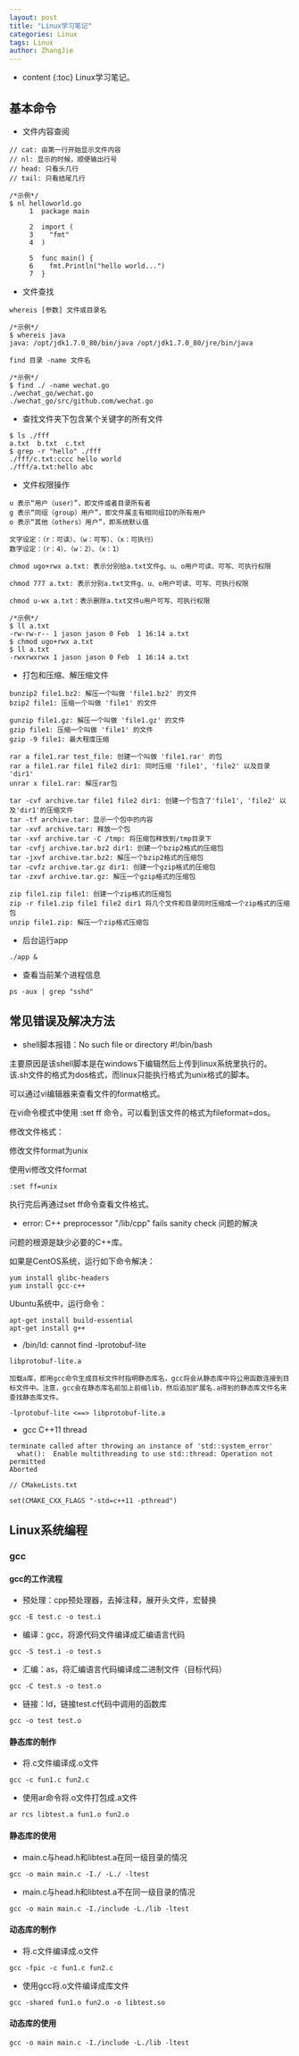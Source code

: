 ```yaml
---
layout: post
title: "Linux学习笔记"
categories: Linux
tags: Linux
author: ZhangJie
---
```


* content
{:toc}
Linux学习笔记。




## 基本命令

- 文件内容查阅

```
// cat: 由第一行开始显示文件内容
// nl: 显示的时候，顺便输出行号
// head: 只看头几行
// tail: 只看结尾几行

/*示例*/
$ nl helloworld.go 
     1  package main
       
     2  import (
     3    "fmt"
     4  )
       
     5  func main() {
     6    fmt.Println("hello world...")
     7  }
```

- 文件查找

```
whereis [参数] 文件或目录名

/*示例*/
$ whereis java
java: /opt/jdk1.7.0_80/bin/java /opt/jdk1.7.0_80/jre/bin/java
```

```
find 目录 -name 文件名

/*示例*/
$ find ./ -name wechat.go
./wechat_go/wechat.go
./wechat_go/src/github.com/wechat.go
```


- 查找文件夹下包含某个关键字的所有文件

```
$ ls ./fff
a.txt  b.txt  c.txt
$ grep -r "hello" ./fff
./fff/c.txt:cccc hello world
./fff/a.txt:hello abc
```


- 文件权限操作

```
u 表示“用户（user）”，即文件或者目录所有者
g 表示“同组（group）用户”，即文件属主有相同组ID的所有用户
o 表示“其他（others）用户”，即系统默认值

文字设定：（r：可读）、（w：可写）、（x：可执行）
数字设定：（r：4）、（w：2）、（x：1）
```

```
chmod ugo+rwx a.txt: 表示分别给a.txt文件g、u、o用户可读、可写、可执行权限

chmod 777 a.txt: 表示分别a.txt文件g、u、o用户可读、可写、可执行权限

chmod u-wx a.txt：表示删除a.txt文件u用户可写、可执行权限

/*示例*/
$ ll a.txt 
-rw-rw-r-- 1 jason jason 0 Feb  1 16:14 a.txt
$ chmod ugo+rwx a.txt
$ ll a.txt 
-rwxrwxrwx 1 jason jason 0 Feb  1 16:14 a.txt
```


- 打包和压缩、解压缩文件

```
bunzip2 file1.bz2: 解压一个叫做 'file1.bz2' 的文件 
bzip2 file1: 压缩一个叫做 'file1' 的文件 

gunzip file1.gz: 解压一个叫做 'file1.gz' 的文件 
gzip file1: 压缩一个叫做 'file1' 的文件 
gzip -9 file1: 最大程度压缩 

rar a file1.rar test_file: 创建一个叫做 'file1.rar' 的包 
rar a file1.rar file1 file2 dir1: 同时压缩 'file1', 'file2' 以及目录 'dir1' 
unrar x file1.rar: 解压rar包 

tar -cvf archive.tar file1 file2 dir1: 创建一个包含了'file1', 'file2' 以及'dir1'的压缩文件 
tar -tf archive.tar: 显示一个包中的内容 
tar -xvf archive.tar: 释放一个包 
tar -xvf archive.tar -C /tmp: 将压缩包释放到/tmp目录下 
tar -cvfj archive.tar.bz2 dir1: 创建一个bzip2格式的压缩包 
tar -jxvf archive.tar.bz2: 解压一个bzip2格式的压缩包 
tar -cvfz archive.tar.gz dir1: 创建一个gzip格式的压缩包 
tar -zxvf archive.tar.gz: 解压一个gzip格式的压缩包 

zip file1.zip file1: 创建一个zip格式的压缩包 
zip -r file1.zip file1 file2 dir1 将几个文件和目录同时压缩成一个zip格式的压缩包 
unzip file1.zip: 解压一个zip格式压缩包 
```


- 后台运行app

```
./app &
```

- 查看当前某个进程信息

```
ps -aux | grep "sshd"
```


## 常见错误及解决方法

- shell脚本报错：No such file or directory #!/bin/bash

主要原因是该shell脚本是在windows下编辑然后上传到linux系统里执行的。
该.sh文件的格式为dos格式，而linux只能执行格式为unix格式的脚本。

可以通过vi编辑器来查看文件的format格式。

在vi命令模式中使用 :set ff 命令，可以看到该文件的格式为fileformat=dos。

修改文件格式：

修改文件format为unix

使用vi修改文件format

```
:set ff=unix
```

执行完后再通过set ff命令查看文件格式。



- error: C++ preprocessor "/lib/cpp" fails sanity check 问题的解决


问题的根源是缺少必要的C++库。

如果是CentOS系统，运行如下命令解决：

```
yum install glibc-headers
yum install gcc-c++ 
```

Ubuntu系统中，运行命令：

```
apt-get install build-essential 
apt-get install g++
```


- /bin/ld: cannot find -lprotobuf-lite

```
libprotobuf-lite.a

加载a库，即用gcc命令生成目标文件时指明静态库名，gcc将会从静态库中将公用函数连接到目标文件中。注意，gcc会在静态库名前加上前缀lib，然后追加扩展名.a得到的静态库文件名来查找静态库文件。

-lprotobuf-lite <==> libprotobuf-lite.a

```

- gcc C++11 thread

```
terminate called after throwing an instance of 'std::system_error'
  what():  Enable multithreading to use std::thread: Operation not permitted
Aborted
```

```
// CMakeLists.txt

set(CMAKE_CXX_FLAGS "-std=c++11 -pthread")
```



## Linux系统编程

### gcc

#### gcc的工作流程

- 预处理：cpp预处理器，去掉注释，展开头文件，宏替换
```
gcc -E test.c -o test.i
```

- 编译：gcc，将源代码文件编译成汇编语言代码
```
gcc -S test.i -o test.s
```

- 汇编：as，将汇编语言代码编译成二进制文件（目标代码）
```
gcc -C test.s -o test.o
```

- 链接：ld，链接test.c代码中调用的函数库
```
gcc -o test test.o
```


#### 静态库的制作

- 将.c文件编译成.o文件
```
gcc -c fun1.c fun2.c
```

- 使用ar命令将.o文件打包成.a文件
```
ar rcs libtest.a fun1.o fun2.o
```

#### 静态库的使用

- main.c与head.h和libtest.a在同一级目录的情况
```
gcc -o main main.c -I./ -L./ -ltest
```

- main.c与head.h和libtest.a不在同一级目录的情况
```
gcc -o main main.c -I./include -L./lib -ltest
```

#### 动态库的制作

- 将.c文件编译成.o文件
```
gcc -fpic -c fun1.c fun2.c
```

- 使用gcc将.o文件编译成库文件
```
gcc -shared fun1.o fun2.o -o libtest.so
```

#### 动态库的使用

```
gcc -o main main.c -I./include -L./lib -ltest
```





